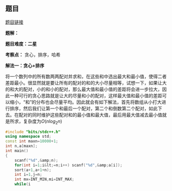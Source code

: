 ## 题目
[题目链接](https://www.nowcoder.com/practice/60594521f1db4d75ad78266b0b35cfbb?tpId=182&tqId=353475&sourceUrl=/exam/oj&channenl=wgithub&fromPut=wgithub)

**题解：**

**题目难度：二星**

**考察点：** 贪心，排序，哈希

**解法一：贪心+排序**

将一个数列中的所有数两两配对并求和，在这些和中选出最大和最小值，使得二者差距最小。很显然就是要让所有的配对的和的大小尽量相等，试想一下，如果让大的和大的配对，小的和小的配对，那么最大值和最小值的差距将会进一步拉大，因此一种可行的贪心思路就是让大的尽量和小的配对，这样最大值和最小值的差距可以缩小，“和”的分布也会尽量平均。因此就会有如下解法，首先将数组从小打大进行排序，然后我们让第一个和最后一个配对，第二个和倒数第二个配对，如此下去。在配对的同时维护这些配对和的最小值和最大值，最后用最大值减去最小值就是所求，复杂度为$O(nlog_2n)$

```cpp
#include "bits/stdc++.h"
using namespace std;
const int maxn=10000+1;
int n,a[maxn];
int main()
{
    scanf("%d",&amp;n);
    for(int i=1;i&lt;=n;i++) scanf("%d",&amp;a[i]);
    sort(a+1,a+1+n);
    int i=1,j=n;
    int mx=INT_MIN,mi=INT_MAX;
    while(i